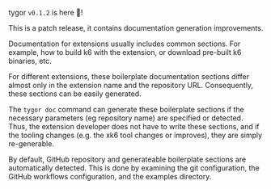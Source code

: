 tygor `v0.1.2` is here 🎉!

This is a patch release, it contains documentation generation improvements.

Documentation for extensions usually includes common sections. For example, how to build k6 with the extension, or download pre-built k6 binaries, etc.

For different extensions, these boilerplate documentation sections differ almost only in the extension name and the repository URL. Consequently, these sections can be easily generated.

The `tygor doc` command can generate these boilerplate sections if the necessary parameters (eg repository name) are specified or detected. Thus, the extension developer does not have to write these sections, and if the tooling changes (e.g. the xk6 tool changes or improves), they are simply re-generable.

By default, GitHub repository and generateable boilerplate sections are automatically detected. This is done by examining the git configuration, the GitHub workflows configuration, and the examples directory.
